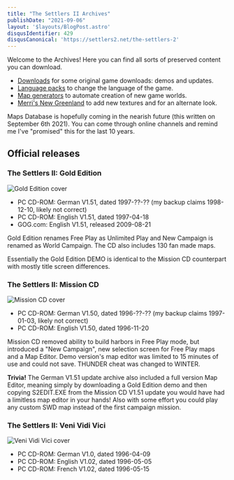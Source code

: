 ```yaml
---
title: "The Settlers II Archives"
publishDate: "2021-09-06"
layout: '$layouts/BlogPost.astro'
disqusIdentifier: 429
disqusCanonical: 'https://settlers2.net/the-settlers-2'
---
```


Welcome to the Archives! Here you can find all sorts of preserved content you can download.

- [Downloads](/archives/downloads) for some original game downloads: demos and updates.
- [Language packs](/archives/language-packs) to change the language of the game.
- [Map generators](/archives/map-generators) to automate creation of new game worlds.
- [Merri's New Greenland](/archives/texture-set-new-greenland) to add new textures and for an alternate look.

Maps Database is hopefully coming in the nearish future (this written on September 6th 2021). You can come through online channels and remind me I've "promised" this for the last 10 years.

## Official releases

### The Settlers II: Gold Edition

![Gold Edition cover](/wp-content/uploads/2011/07/The-Settlers-II-Gold-Edition-B.jpg)

- PC CD-ROM: German V1.51, dated 1997-??-?? (my backup claims 1998-12-10, likely not correct)
- PC CD-ROM: English V1.51, dated 1997-04-18
- GOG.com: English V1.51, released 2009-08-21

Gold Edition renames Free Play as Unlimited Play and New Campaign is renamed as World Campaign. The CD also includes 130 fan made maps.

Essentially the Gold Edition DEMO is identical to the Mission CD counterpart with mostly title screen differences.

### The Settlers II: Mission CD

![Mission CD cover](/wp-content/uploads/2011/07/The-Settlers-II-Mission-CD-B.jpg)

- PC CD-ROM: German V1.50, dated 1996-??-?? (my backup claims 1997-01-03, likely not correct)
- PC CD-ROM: English V1.50, dated 1996-11-20

Mission CD removed ability to build harbors in Free Play mode, but introduced a "New Campaign", new selection screen for Free Play maps and a Map Editor. Demo version's map editor was limited to 15 minutes of use and could not save. THUNDER cheat was changed to WINTER.

**Trivia!** The German V1.51 update archive also included a full version Map Editor, meaning simply by downloading a Gold Edition demo and then copying S2EDIT.EXE from the Mission CD V1.51 update you would have had a limitless map editor in your hands! Also with some effort you could play any custom SWD map instead of the first campaign mission.

### The Settlers II: Veni Vidi Vici

![Veni Vidi Vici cover](/wp-content/uploads/2011/07/The-Settlers-II-Veni-Vidi-Vici-C.jpg)

- PC CD-ROM: German V1.0, dated 1996-04-09
- PC CD-ROM: English V1.02, dated 1996-05-05
- PC CD-ROM: French V1.02, dated 1996-05-15
